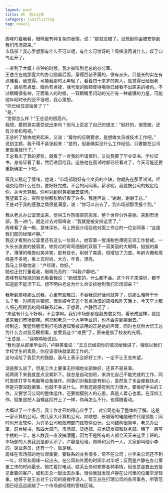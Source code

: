 ```yaml
---
layout: post
title: 四  初入公司
category: limitlisting
tag: novel1
---
```


周峰盯着我看，眼睛里有种复杂的表情，说：“那就没错了。没想到你会被安排到我们市场部来。”<br />
市场部？我心里想那有什么不可以呢，有什么可惊讶的？周峰没再说什么，叹了口气走开了。

一直到了大概十点钟的时候，我才被叫到老总的办公室。<br />
王总坐在他那宽大的办公圆桌后面，穿得西装革履的，很有派头，只是长的实在有点难看，我觉得。可能我那时太年轻了，看着四十来岁的男人，就觉得已经很老了，眉梢有点垂，眼角有点挂，括号型的脸颊使得嘴唇已经看不出原来的棱角。不过眼睛很有神，正面看人的时候，一双眼睛里闪动的光芒有一种威慑的力量。可能他年轻时长的还不错吧，我心里想。<br />
“你已经住进宿舍了？”<br />
“是。”<br />
“觉得怎么样？”王总显的很高兴。<br />
我想，要把真实感受说出来吗？但马上否定了自己的想法：“挺好的，很宽敞，还有沙发和电视。”<br />
王总听了愉快地笑起来，又说：“看你的应聘要求，是想做文员或技术工作吧。”<br />
说到主题，我不得不紧张起来：“是的，但我确实没什么工作经验，只要能在公司里做事就行了。”<br />
王总看出了我的紧张，就看了一会我的申请资料，又向我要了毕业证书、学位证书，身份证看了看，然后递回给我。这些他在面试时都已经看过了，今天可能还要重新确定一下吧。

等我又稳定了情绪，他说：“市场部刚好有个文员的空缺，你就先在那里试试。经理交给你什么任务，要好好完成，不会的问同事。薪水呢，我就按公司的规定给你，从今天算起。你可以到财务那里去咨询。”<br />
我望着王总，突然觉得那张脸好看了许多。我连声说：“谢谢，谢谢王总。”<br />
王总对于我的感激之情很是满意，说：“你可以出去了，到市场部那里报个到。”

我从老总办公室里出来，觉得工作热情空前高涨，整个世界分外美丽。来到市场部，我一进门，就走过去对周峰说：“我就是被安排这里了。”<br />
周峰看了我一眼，意味深长，马上把我介绍给他对面工作台的一位女同事：“这是我们部的经理卢静。”<br />
我这才看到办公室里还有这么一位丽人，她穿着一套浅粉色薄呢无领工作套裙，一头长长直直的披肩发，修剪过的弯弯细细的双眉下一双美丽的大眼睛，挺挺的鼻子，薄薄的嘴唇似笑非笑，脸有些长，削弱了美感，但增加了力度。年龄大概和周峰差不多吧，看上去时尚，大方，年青，漂亮。<br />
我马上恭敬地说：“卢经理，你好。”<br />
她也正在打量着我，眼睛亮亮的：“叫我卢静吧。”<br />
周峰有些轻视的目光看着我说：“她很笨的，什么都不会。这个样子来深圳，都不知道能不能活下去。想不明白老总为什么会安排她到我们市场部来？” 

我听到周峰那么说我，心里有些难过，不替我说好话也就算了，说那么难听干什么？我一时间有些错愕，很难把今天这个有点冷漠的周峰和昨天晚上、今天早上那么细心照顾我的周峰联系起来。正想着，卢静回话了：<br />
“来这有什么不好啊，不会学嘛。我们市场部都是靓男俊女的，看长成这样，就应该来我们市场部嘛。何况和老总一个大学毕业的，也不会差到哪里去。”<br />
听到这，我猛然醒悟到打电话通知我被录用的正是她的声音，同时也恍然大悟王总为什么会对我另眼相看，接受我这个“难民”了，原来是借了校友的光啊。<br />
“王总是……”我喃喃地说到。<br />
“我也是从那里毕业的。”卢静笑着说：“王总已经把你的情况给我讲了，相信以我们学校学生的素质，你应该很快就拿起工作的。”<br />
这句话给了我巨大的鼓励，我马上表示会好好工作，一定不让王总失望。

话是那么说了，但是工作上要事无巨细地全部做好，还真不是易事。<br />
前两周下来我就差点没累趴下。我总是自动加班，来消化自己不能完成的工作，同时苦练打字与电脑等设备操作。同事们对我到是有耐心，虽然急了也会催我快点，但是只要没耽搁事，也就不多说什么。但我还是感觉到压力很大，要做好手头的工作，又要学习公司的整体运作，还要揣摸别人的心思，真是人累心也累。在深圳工作，就象是把人当螺丝扣拧上了一样，你再怎么不行，也得随着动。

大概过了一个多月，我工作才开始得心应手了， 对公司也有了整体的了解。这是一家计算机公司。做几家大计算机公司，如联想、长城等的电脑硬件代理销售；同时也开发软件，为许多公司和政府部门做软件设计。公司结构很简单，老总办公室，前台秘书，和四大部门，市场部、货运部、技术研发部和财务部。租了一层写字楼的一半，总人数我一直没搞清楚，因为不是所有的人都会天天来这里上班的。市场部的人员我到是都认识了，卢静是经理，周峰和另外一人，大家都叫他小李的，是业务员，还有一个，就是我。<br />
周峰在市场部的地位很重要，要联系的业务很多，常不在公司；小李来公司还不到一年，经常和周峰一起出去，在公司和外面的时间半对半吧；反而是卢静在办公室里工作的时间最长。她忙着打电话，联系业务和安排各种事情，但也总是要出去接见重要的客户，或和王总一起出去办事。很快我就发现卢静在公司里的位置举足轻重。她等于是王总对于公司的直接传话人，帮王总在打理公司的各项事务，所管范围已经远远超越了一个市场部经理的管辖区域。
